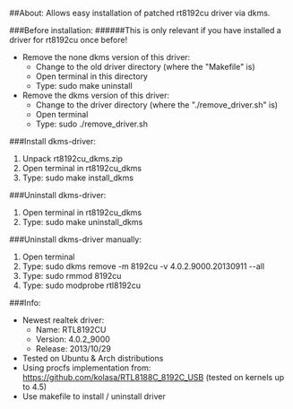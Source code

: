 ##About:
Allows easy installation of patched rt8192cu driver via dkms.

###Before installation:
######This is only relevant if you have installed a driver for rt8192cu once before!
- Remove the none dkms version of this driver:
  - Change to the old driver directory (where the "Makefile" is)
  - Open terminal in this directory
  - Type: sudo make uninstall
- Remove the dkms version of this driver:
  - Change to the driver directory (where the "./remove_driver.sh" is)
  - Open terminal
  - Type: sudo ./remove_driver.sh

###Install dkms-driver:
1. Unpack rt8192cu_dkms.zip
2. Open terminal in rt8192cu_dkms
3. Type: sudo make install_dkms

###Uninstall dkms-driver:
1. Open terminal in rt8192cu_dkms
2. Type: sudo make uninstall_dkms

###Uninstall dkms-driver manually:
1. Open terminal
2. Type: sudo dkms remove -m 8192cu -v 4.0.2.9000.20130911 --all
4. Type: sudo rmmod 8192cu
5. Type: sudo modprobe rtl8192cu

###Info:
- Newest realtek driver:
  - Name: RTL8192CU
  - Version: 4.0.2_9000
  - Release: 2013/10/29
- Tested on Ubuntu & Arch distributions
- Using procfs implementation from: https://github.com/kolasa/RTL8188C_8192C_USB (tested on kernels up to 4.5)
- Use makefile to install / uninstall driver
